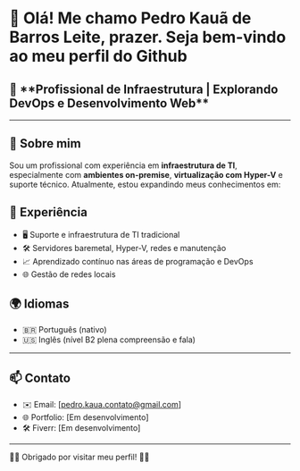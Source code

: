 # 👋 Olá! Me chamo Pedro Kauã de Barros Leite, prazer. Seja bem-vindo ao meu perfil do Github

<h2>🎯 **Profissional de Infraestrutura | Explorando DevOps e Desenvolvimento Web**</h2>

---

## 🧠 Sobre mim

Sou um profissional com experiência em **infraestrutura de TI**, especialmente com **ambientes on-premise**, **virtualização com Hyper-V** e suporte técnico. Atualmente, estou expandindo meus conhecimentos em:

## 💼 Experiência

- 🖥️ Suporte e infraestrutura de TI tradicional
- 🛠️ Servidores baremetal, Hyper-V, redes e manutenção
- 📈 Aprendizado contínuo nas áreas de programação e DevOps
- 🌐 Gestão de redes locais
  
## 🌍 Idiomas

- 🇧🇷 Português (nativo)
- 🇺🇸 Inglês (nível B2 plena compreensão e fala)

---

## 📫 Contato

- ✉️ Email: [pedro.kaua.contato@gmail.com]
- 🌐 Portfolio: [Em desenvolvimento]
- 🛠️ Fiverr: [Em desenvolvimento]

---

🚀🚀 Obrigado por visitar meu perfil! 🚀🚀
